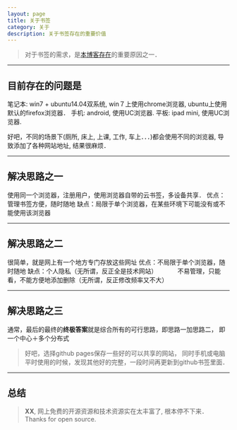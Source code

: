 ```yaml
---
layout: page
title: 关于书签
category: 关于
description: 关于书签存在的重要价值
---
```


> 对于书签的需求，是[本博客存在](https://linlinjava.github.io/2014/11/27/about-this-blog.html)的重要原因之一．

-------

## 目前存在的问题是

笔记本:  win7 + ubuntu14.04双系统, win７上使用chrome浏览器, ubuntu上使用默认的firefox浏览器．
手机: android, 使用UC浏览器.
平板: ipad mini, 使用UC浏览器.

好吧，不同的场景下(厕所, 床上, 上课, 工作, 车上．．．)都会使用不同的浏览器, 导致添加了各种网站地址, 结果很麻烦．

------

## 解决思路之一

使用同一个浏览器，注册用户，使用浏览器自带的云书签，多设备共享．
优点：管理书签方便，随时随地
缺点：局限于单个浏览器，在某些环境下可能没有或不能使用该浏览器

------

## 解决思路之二

很简单，就是网上有一个地方专门存放这些网址
优点：不局限于单个浏览器，随时随地
缺点：个人隐私（无所谓，反正全是技术网站）
　　　不易管理，只能看，不能方便地添加删除（无所谓，反正修改频率又不大）

------

## 解决思路之三

通常，最后的最终的**终极答案**就是综合所有的可行思路，即思路一加思路二，
即一个中心＋多个分布式

> 好吧，选择github pages保存一些好的可以共享的网站，
> 同时手机或电脑平时使用的时候，发现其他好的完整，一段时间再更新到github书签里面．

-------

## 总结

> **XX**, 网上免费的开源资源和技术资源实在太丰富了, 根本停不下来．
> Thanks for open source.    